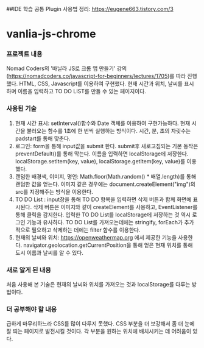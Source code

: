 ##IDE 학습 공통
Plugin 사용법 정리: https://eugene663.tistory.com/3

# vanlia-js-chrome
### 프로젝트 내용
Nomad Coders의 '바닐라 JS로 크롬 앱 만들기' 강의(https://nomadcoders.co/javascript-for-beginners/lectures/1705)를 따라 진행했다. HTML, CSS, Javascript를 이용하여 구현했다. 
현재 시간과 위치, 날씨를 표시하며 이름을 입력하고 TO DO LIST를 만들 수 있는 페이지이다.

### 사용된 기술
1. 현재 시간 표시: setInterval()함수와 Date 객체를 이용하여 구현가능하다. 현재 시간을 불러오는 함수를 1초에 한 번씩 실행하는 방식이다. 시간, 분, 초의 자릿수는 padstart를 통해 맞춘다.
2. 로그인: form을 통해 input값을 submit 한다. submit후 새로고침되는 기본 동작은 preventDefault()를 통해 막는다. 이름을 입력하면 localStorage에 저장한다. localStorage.setItem(key, value), localStorage.getItem(key, value)를 이용했다. 
3. 랜덤한 배경색, 이미지, 명언: Math.floor(Math.random() * 배열.length)를 통해 랜덤한 값을 얻는다. 이미지 같은 경우에는 document.createElement("img")의 src를 지정해주는 방식을 이용한다.
4. TO DO List : input창을 통해 TO DO 항목을 입력하면 삭제 버튼과 함께 화면에 표시된다. 삭제 버튼은 이미지와 같이 createElement를 사용하고, EventListener를 통해 클릭을 감지한다. 입력한 TO DO List를 localStorage에 저장하는 것 역시 로그인 기능과 유사하다. TO DO List를 가져오는데에는 stringify, forEach가 추가적으로 필요하고 삭제하는 데에는 filter 함수를 이용한다.
5. 현재의 날씨와 위치: https://openweathermap.org 에서 제공한 기능을 사용한다. navigator.geolocation.getCurrentPosition을 통해 얻은 현재 위치를 통해 도시 이름과 날씨를 알 수 있다.

### 새로 알게 된 내용
처음 사용해 본 기술은 현재의 날씨와 위치를 가져오는 것과 localStorage를 다루는 방법이다. 

### 더 공부해야 할 내용
급하게 마무리하느라 CSS를 많이 다루지 못했다. CSS 부분을 더 보강해서 좀 더 눈에 잘 띄는 페이지로 발전시킬 것이다. 각 부분을 원하는 위치에 배치시키는 데 어려움이 있다.
